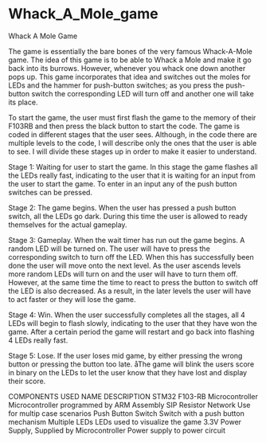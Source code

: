 # Whack_A_Mole_game
Whack A Mole Game


The game is essentially the bare bones of the very famous Whack-A-Mole game. The idea of this game is to be able to Whack a Mole and make it go back into its burrows. However, whenever you whack one down another pops up. This game incorporates that idea and switches out the moles for LEDs and the hammer for push-button switches; as you press the push-button switch the corresponding LED will turn off and another one will take its place.

To start the game, the user must first flash the game to the memory of their F103RB and then press the black button to start the code. The game is coded in different stages that the user sees. Although, in the code there are multiple levels to the code, I will describe only the ones that the user is able to see. I will divide these stages up in order to make it easier to understand.

Stage 1: Waiting for user to start the game. In this stage the game flashes all the LEDs really fast, indicating to the user that it is waiting for an input from the user to start the game. To enter in an input any of the push button switches can be pressed.

Stage 2: The game begins. When the user has pressed a push button switch, all the LEDs go dark. During this time the user is allowed to ready themselves for the actual gameplay.

Stage 3: Gameplay. When the wait timer has run out the game begins. A random LED will be turned on. The user will have to press the corresponding switch to turn off the LED. When this has successfully been done the user will move onto the next level. As the user ascends levels more random LEDs will turn on and the user will have to turn them off. However, at the same time the time to react to press the button to switch off the LED is also decreased. As a result, in the later levels the user will have to act faster or they will lose the game.

Stage 4: Win. When the user successfully completes all the stages, all 4 LEDs will begin to flash slowly, indicating to the user that they have won the game. After a certain period the game will restart and go back into flashing 4 LEDs really fast.

Stage 5: Lose. If the user loses mid game, by either pressing the wrong button or pressing the button too late. åThe game will blink the users score in binary on the LEDs to let the user know that they have lost and display their score.

COMPONENTS USED
NAME	DESCRIPTION
STM32 F103-RB Microcontroller	Microcontroller programmed by ARM Assembly
SIP Resistor Network	Use for multip case scenarios
Push Button Switch	Switch with a push button mechanism
Multiple LEDs	LEDs used to visualize the game
3.3V Power Supply, Supplied by Microcontroller	Power supply to power circuit
